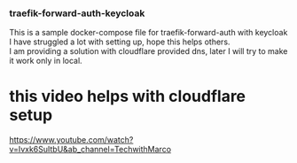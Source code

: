 ### traefik-forward-auth-keycloak

This is a sample docker-compose file for traefik-forward-auth with keycloak  
I have struggled a lot with setting up, hope this helps others.  
I am providing a solution with cloudflare provided dns, later I will try to make it work only in local.

# this video helps with cloudflare setup

https://www.youtube.com/watch?v=Ivxk6SuItbU&ab_channel=TechwithMarco
